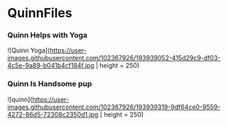 # QuinnFiles

### Quinn Helps with Yoga

![Quinn Yoga](https://user-images.githubusercontent.com/102367926/193939052-415d29c9-df03-4c5e-9a89-b041b4cf184f.jpg | height = 250)

### Quinn Is Handsome pup

![quinn](https://user-images.githubusercontent.com/102367926/193939319-9df64ce0-9559-4272-86d5-72308c2350d1.jpg | height = 250)

